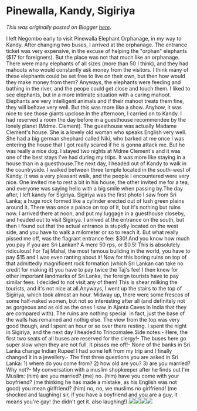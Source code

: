 # Pinewalla, Kandy, Sigiriya

*This was originally posted on Blogger [here](https://photopensieve.blogspot.com/2012/02/pinewalla-kandy-sigiriya.html)*.

I left Negombo early to visit Pinewalla Elephant Orphanage, in my way to Kandy. After changing two buses, I arrived at the orphanage. The entrance ticket was very expensive, in the excuse of helping the "orphan" elephants (\$17 for foreigners). But the place was not that much like an orphanage. There were many elephants of all sizes (more than 50 I think), and they had mahoots who would constantly ask money from the visitors. I think many of these elephants could be set free to live on their own, but then how would they make money from them? Anyways, the elephants were feeding and bathing in the river, and the peope could get close and touch them. I liked to see elephants, but in a more intimate situation with a caring mahoot. Elephants are very intelligent animals and if their mahoot treats them fine, they will behave very well. But this was more like a show. Anyhow, it was nice to see those giants upclose.In the afternoon, I carried on to Kandy. I had reserved a room the day before in a guesthouse recommendee by the lonely planet (Mdme. Clement). The guesthouse was actually Madame Clement's house. She is a lovely old woman who speaks English very well. She had a big german shephard called Niki, who barked at me once I was entering the house that I got really scared if he is gonna attack me. But he was really a nice dog. I stayed two nights at Mdme Clement's and it was one of the best stays I've had during my trips. It was more like staying in a house than in a guesthouse.The next day, I headed out of Kandy to walk in the countryside. I walked between three temple located in the south-west of Kandy. It was a very pleasant walk, and the people I encountered were very nice. One invited me to rest a bit in his house, the other invited me for a tea, and everyone was saying hello with a big smile when passing by.The day after, I left kandy for Sigiriya. Sigiriya was the first photo I saw from Sri Lanka; a huge rock formed like a cylinder erected out of lush green plains around it. There was once a palace on top of it, but it's nothing but ruins now. I arrived there at noon, and put my luggage in a guesthouse closeby, and headed out to visit Sigiriya. I arrived at the entrance on the south, but then I found out that the actual entrance is stupidly located on the west side, and you have to walk a milometer or so to reach it. But what really pissed me off, was the flagrant entrance fee: \$30! And you know how much you pay if you are Sri Lankan? A mere 50 rps, or \$0.5! This is absolutely ridiculous! For Taj Mahal, the most famous building in the world, you have to pay \$15 and I was even ranting about it! Now for this boring ruins on top of that admittedly magnificent rock formation (which Sri Lankan can take no credit for making it) you have to pay twice the Taj's fee! I then knew for other important landmarks of Sri Lanka, the foreign tourists have to pay similar fees. I decided to not visit any of them! This is shear milking the tourists, and it's not nice at all.Anyways, I went up the stairs to the top of Sigiriya, which took almost an hour. Midway up, there were some frescos of some half-naked women, but not so interesting after all (and definitely not as gorgeous and as old as the ones I saw in Ajanta Caves in India that they are compared with). The ruins are nothing special  in fact, just the base of the walls has remained and nothig else. The view from the top was very good though, and I spent an hour or so over there resting. I spent the night in Sigiriya, and the next day I headed to Trincomalee.Side notes:- Here, the first two seats of all buses are reserved for the clergy!- The buses here go super slow when they are not full. It pisses me off!- None of the banks in Sri Lanka change Indian Rupee! I had some left from my trip and I finally changed it in a jewellery.- The first three questions you are asked in Sri Lanka: 1) where do you come from? 2) how old are you? 3) are you married? Why not?- My conversation with a muslim shopkeeper after he finds out I'm Muslim: (him) are you married? (me) no. (him) have you come with your boyfriend? (me thinking he has made a mistake, as his English was not good) you mean girlfriend? (him) no, no, we muslims no girlfriend! (me shocked and laughing) sir, if you have a boyfriend and you are a guy, it means you're gay! (he didn't get it. also laughing!).![](https://blogger.googleusercontent.com/img/b/R29vZ2xl/AVvXsEhnqbTnoXv-dAlwe-kCzsIhNVY3z5wNOL2AtTzIqolCVFM0NXOCTgu02ImM0fvbMg03rTpBUo6eVUhHKXKgylmh78flEfW0UGZucabLBGQ61YX4du5UFhRrYPEFJ5xQkaLOeFqRJIisVIda/s320/photo+1-733195.JPG)![](https://blogger.googleusercontent.com/img/b/R29vZ2xl/AVvXsEiM4cdySKondYa5kyOM3dy5oej_9gsZH4D3yCyL2yTxFOXeFG42gUvkDLp_B9yWJ6_JirLma2HXgV9CuBJIuRP3WMz92W5molVzXUJM7dSpaV45xr6Iu8op-zbwsfL2fqnx8mXZ4u5RCTOQ/s320/photo+2-734113.JPG)![](https://blogger.googleusercontent.com/img/b/R29vZ2xl/AVvXsEi4XYtUWQomwDox9FR0e1c71w4Ioil-X_CwncL0GsobRnaR_sDvKpSr0CUjkSexorcrSvWZm7hx3uZRtG8PCAcxvCJUJy2cnOiidzwY1pbitdQF4vwuBMIASXVUS7lpapKxLpHoEcfoe4x3/s320/photo+3-737344.JPG)![](https://blogger.googleusercontent.com/img/b/R29vZ2xl/AVvXsEgqcfr5xLQNvelxKwKlh4jez2XZ-hVAqw_y8yyiWg59s5cNPWDDM-9D9c7zqw1Ojp1aafaf9c0KhnmnYfY_iF10kyakXu7Vzdyav7h7CIj1LqXMOtkqONw-8Xgd0wdMgxbMOhvaJbmIKP3b/s320/photo+4-738469.JPG)